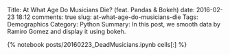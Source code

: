 ﻿Title: At What Age Do Musicians Die? (feat. Pandas & Bokeh)
date: 2016-02-23 18:12
comments: true
slug: at-what-age-do-musicians-die
Tags: Demographics
Category: Python
Summary: In this post, we smooth data by Ramiro Gomez and display it using bokeh.

{% notebook posts/20160223_DeadMusicians.ipynb cells[:] %}
